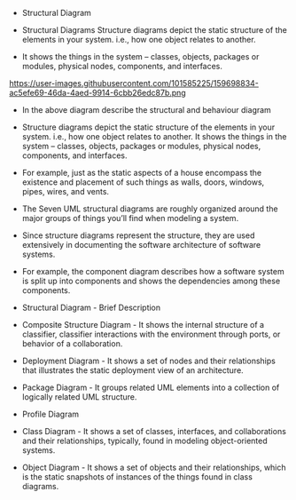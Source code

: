 * Structural Diagram
* Structural Diagrams Structure diagrams depict the static structure of the elements in your system. i.e., how one object relates to another.

* It shows the things in the system – classes, objects, packages or modules, physical nodes, components, and interfaces.

 https://user-images.githubusercontent.com/101585225/159698834-ac5efe69-46da-4aed-9914-6cbb26edc87b.png

* In the above diagram describe the structural and behaviour diagram

* Structure diagrams depict the static structure of the elements in your system. i.e., how one object relates to another. It shows the things in the system – classes, objects, packages or modules, physical nodes, components, and interfaces.

* For example, just as the static aspects of a house encompass the existence and placement of such things as walls, doors, windows, pipes, wires, and vents.

* The Seven UML structural diagrams are roughly organized around the major groups of things you’ll find when modeling a system.

* Since structure diagrams represent the structure, they are used extensively in documenting the software architecture of software systems.

* For example, the component diagram describes how a software system is split up into components and shows the dependencies among these components.

* Structural Diagram - Brief Description

* Composite Structure Diagram - It shows the internal structure of a classifier, classifier interactions with the environment through ports, or behavior of a collaboration.

* Deployment Diagram - It shows a set of nodes and their relationships that illustrates the static deployment view of an architecture.

* Package Diagram - It groups related UML elements into a collection of logically related UML structure.

* Profile Diagram

* Class Diagram - It shows a set of classes, interfaces, and collaborations and their relationships, typically, found in modeling object-oriented systems.

* Object Diagram - It shows a set of objects and their relationships, which is the static snapshots of instances of the things found in class diagrams.

